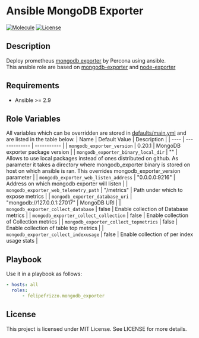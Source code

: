 # Ansible MongoDB Exporter

[![Molecule](https://github.com/felipefrizzo/ansible-role-mongodb-exporter/workflows/Molecule/badge.svg?event=push)](https://github.com/felipefrizzo/ansible-role-mongodb-exporter/actions?query=workflow%3AMolecule)
[![License](https://img.shields.io/badge/license-MIT%20License-brightgreen.svg)](https://opensource.org/licenses/MIT)

## Description

Deploy prometheus [mongodb exporter](https://github.com/percona/mongodb_exporter) by Percona using ansible.  
This ansible role are based on [mongodb-exporter](https://github.com/kostiantyn-nemchenko/ansible-role-mongodb-exporter) and [node-exporter](https://github.com/cloudalchemy/ansible-node-exporter)

## Requirements

- Ansible >= 2.9

## Role Variables

All variables which can be overridden are stored in [defaults/main.yml](defaults/main.yml) and are listed in the table below.
| Name | Default Value | Description |
| ---- | ------------- | ----------- |
| `mongodb_exporter_version` | 0.20.1 | MongoDB exporter package version |
| `mongodb_exporter_binary_local_dir` | "" | Allows to use local packages instead of ones distributed on github. As parameter it takes a directory where mongodb_exporter binary is stored on host on which ansible is ran. This overrides mongodb_exporter_version parameter |
| `mongodb_exporter_web_listen_address` | "0.0.0.0:9216" | Address on which mongodb exporter will listen |
| `mongodb_exporter_web_telemetry_path` | "/metrics" | Path under which to expose metrics |
| `mongodb_exporter_database_uri` | "mongodb://127.0.0.1:27017" | MongoDB URI |
| `mongodb_exporter_collect_database` | false | Enable collection of Database metrics |
| `mongodb_exporter_collect_collection` | false | Enable collection of Collection metrics |
| `mongodb_exporter_collect_topmetrics` | false | Enable collection of table top metrics |
| `mongodb_exporter_collect_indexusage` | false | Enable collection of per index usage stats |

## Playbook

Use it in a playbook as follows:

```yml
- hosts: all
  roles:
      - felipefrizzo.mongodb_exporter
```

## License

This project is licensed under MIT License. See LICENSE for more details.
